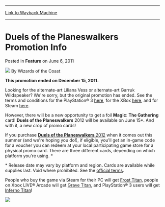 
---
[Link to Wayback Machine](https://web.archive.org/web/20211209150707/https://magic.wizards.com/en/articles/archive/feature/duels-planeswalkers-promotion-info-2011-06-06)

[_metadata_:wayback_url]:- "https://magic.wizards.com/en/articles/archive/feature/duels-planeswalkers-promotion-info-2011-06-06"
[_metadata_:wayback_raw_url]:- "https://web.archive.org/web/20211209150707id_/https://magic.wizards.com/en/articles/archive/feature/duels-planeswalkers-promotion-info-2011-06-06"
[_metadata_:wayback_capture_timestamp]:- "2021-12-09 15:07:07+00:00"
[_metadata_:publish_date]:- "2011-06-06"
[_metadata_:description]:- "This promotion ended on December 15, 2011.Looking for the alternate-art Liliana Vess or alternate-art Garruk Wildspeaker? We're sorry, but the original promotion has ended. See the terms and conditions for the PlayStation® 3 here, for the XBox here, and for Steam here.However, there will be a new opportunity to get a foil Magic: The Gathering card! Duels of the Planeswalkers"
[_metadata_:generator]:- "Drupal 7 (http://drupal.org)"
---


Duels of the Planeswalkers Promotion Info
=========================================



 Posted in **Feature**
 on June 6, 2011 






![](https://media.magic.wizards.com/styles/auth_small/public/images/person/wizards_author.jpg)
By Wizards of the Coast











**This promotion ended on December 15, 2011.**

Looking for the alternate-art Liliana Vess or alternate-art Garruk Wildspeaker? We're sorry, but the original promotion has ended. See the terms and conditions for the PlayStation® 3 [here](/en/articles/archive/duels-planeswalkers-ps3-official-terms-2010-11-01), for the XBox [here](/en/articles/archive/duels-planeswalkers-xbox-official-terms-2011-06-07), and for Steam [here](/en/articles/archive/duels-planeswalkers-steam-official-terms-2011-06-07).

However, there will be a new opportunity to get a foil **Magic: The Gathering** card! **Duels of the Planeswalkers** 2012 will be available on June 15\*. And with it, a new crop of promo cards!

If you purchase [**Duels of the Planeswalkers** 2012](/en/articles/archive/duels-planeswalkers-2012-2011-03-10) when it comes out this summer (and we're hoping you do!), if eligible, you'll get an in-game code for a voucher you can redeem at your local participating game store for a physical promo card. There are three different cards, depending on which platform you're using. \*

\* Release date may vary by platform and region. Cards are available while supplies last. Void where prohibited. See the [official terms](/en/articles/archive/duels-planeswalkers-official-terms-2008-12-16).

People who buy the game via Steam for their PC will get [Frost Titan](https://gatherer.wizards.com/Pages/Card/Details.aspx?name=Frost+Titan), people on Xbox LIVE® Arcade will get [Grave Titan](https://gatherer.wizards.com/Pages/Card/Details.aspx?name=Grave+Titan), and PlayStation® 3 users will get [Inferno Titan](https://gatherer.wizards.com/Pages/Card/Details.aspx?name=Inferno+Titan)!

![](https://media.magic.wizards.com/image_legacy_migration/mtg/images/digital/dotp/EN/promotitans.jpg)  






